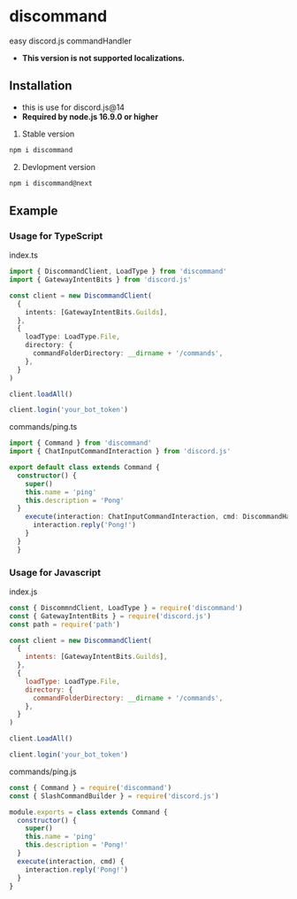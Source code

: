 # discommand

easy discord.js commandHandler

- **This version is not supported localizations.**

## Installation

- this is use for discord.js@14
- **Required by node.js 16.9.0 or higher**

1. Stable version

```sh
npm i discommand
```

2. Devlopment version

```sh
npm i discommand@next
```

## Example

### Usage for TypeScript

index.ts

```ts
import { DiscommandClient, LoadType } from 'discommand'
import { GatewayIntentBits } from 'discord.js'

const client = new DiscommandClient(
  {
    intents: [GatewayIntentBits.Guilds],
  },
  {
    loadType: LoadType.File,
    directory: {
      commandFolderDirectory: __dirname + '/commands',
    },
  }
)

client.loadAll()

client.login('your_bot_token')
```

commands/ping.ts

```ts
import { Command } from 'discommand'
import { ChatInputCommandInteraction } from 'discord.js'

export default class extends Command {
  constructor() {
    super()
    this.name = 'ping'
    this.description = 'Pong'
  }
    execute(interaction: ChatInputCommandInteraction, cmd: DiscommandHandler) {
      interaction.reply('Pong!')
    }
  }
  }
```

### Usage for Javascript

index.js

```js
const { DiscommndClient, LoadType } = require('discommand')
const { GatewayIntentBits } = require('discord.js')
const path = require('path')

const client = new DiscommandClient(
  {
    intents: [GatewayIntentBits.Guilds],
  },
  {
    loadType: LoadType.File,
    directory: {
      commandFolderDirectory: __dirname + '/commands',
    },
  }
)

client.LoadAll()

client.login('your_bot_token')
```

commands/ping.js

```js
const { Command } = require('discommand')
const { SlashCommandBuilder } = require('discord.js')

module.exports = class extends Command {
  constructor() {
    super()
    this.name = 'ping'
    this.description = 'Pong!'
  }
  execute(interaction, cmd) {
    interaction.reply('Pong!')
  }
}
```
